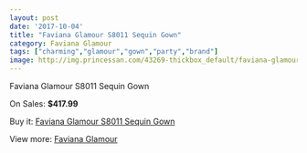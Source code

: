 ```yaml
---
layout: post
date: '2017-10-04'
title: "Faviana Glamour S8011 Sequin Gown"
category: Faviana Glamour
tags: ["charming","glamour","gown","party","brand"]
image: http://img.princessan.com/43269-thickbox_default/faviana-glamour-s8011-sequin-gown.jpg
---
```

Faviana Glamour S8011 Sequin Gown

On Sales: **$417.99**
<a href="https://www.princessan.com/en/faviana-glamour/20138-faviana-glamour-s8011-sequin-gown.html"><amp-img layout="responsive" width="600" height="600" src="//img.princessan.com/43269-thickbox_default/faviana-glamour-s8011-sequin-gown.jpg" alt="Faviana Glamour S8011 Sequin Gown 0" /></a>
<a href="https://www.princessan.com/en/faviana-glamour/20138-faviana-glamour-s8011-sequin-gown.html"><amp-img layout="responsive" width="600" height="600" src="//img.princessan.com/43271-thickbox_default/faviana-glamour-s8011-sequin-gown.jpg" alt="Faviana Glamour S8011 Sequin Gown 1" /></a>
<a href="https://www.princessan.com/en/faviana-glamour/20138-faviana-glamour-s8011-sequin-gown.html"><amp-img layout="responsive" width="600" height="600" src="//img.princessan.com/43270-thickbox_default/faviana-glamour-s8011-sequin-gown.jpg" alt="Faviana Glamour S8011 Sequin Gown 2" /></a>

Buy it: [Faviana Glamour S8011 Sequin Gown](https://www.princessan.com/en/faviana-glamour/20138-faviana-glamour-s8011-sequin-gown.html "Faviana Glamour S8011 Sequin Gown")

View more: [Faviana Glamour](https://www.princessan.com/en/183-faviana-glamour "Faviana Glamour")